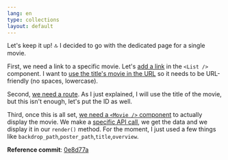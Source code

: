 ```yaml
---
lang: en
type: collections
layout: default
---
```


Let's keep it up! 🔝 I decided to go with the dedicated page for a single movie.

First, we need a link to a specific movie. Let's [add a link](https://github.com/Macxim/eiga/blob/0e8d77a05001fce56ccfe46998053a67a39d2544/src/components/List/index.js#L17-L19) in the `<List />` component. I want to [use the title's movie in the URL](https://github.com/Macxim/eiga/blob/0e8d77a05001fce56ccfe46998053a67a39d2544/src/components/List/index.js#L8) so it needs to be URL-friendly (no spaces, lowercase).

Second, [we need a route](https://github.com/Macxim/eiga/blob/0e8d77a05001fce56ccfe46998053a67a39d2544/src/App.js#L30). As I just explained, I will use the title of the movie, but this isn't enough, let's put the ID as well. 

Third, once this is all set, [we need a `<Movie />` component](https://github.com/Macxim/eiga/commit/0e8d77a05001fce56ccfe46998053a67a39d2544#diff-98bc2bdfd1b097dc5d7add31012b968e) to actually display the movie. We make a [specific API call](https://developers.themoviedb.org/3/movies), we get the data and we display it in our `render()` method. For the moment, I just used a few things like `backdrop_path`,`poster_path`,`title`,`overview`. 

**Reference commit**: [0e8d77a](https://github.com/Macxim/eiga/commit/0e8d77a05001fce56ccfe46998053a67a39d2544)
